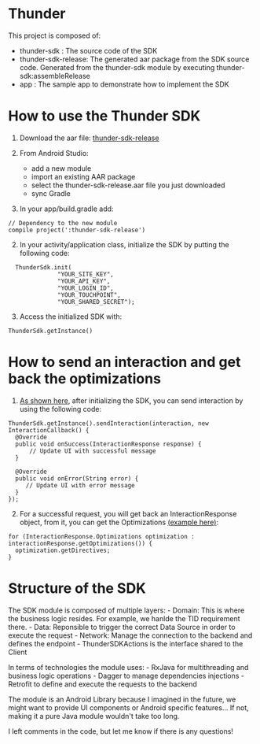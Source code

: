 # Thunder

This project is composed of:
- thunder-sdk : The source code of the SDK
- thunder-sdk-release: The generated aar package from the SDK source code. Generated from the thunder-sdk module by executing thunder-sdk:assembleRelease
- app : The sample app to demonstrate how to implement the SDK

# How to use the Thunder SDK

1. Download the aar file: [thunder-sdk-release](https://github.com/SebRenon/Thunder/raw/master/thunder-sdk-release/thunder-sdk-release.aar)

2. From Android Studio: 
	- add a new module
	- import an existing AAR package
	- select the thunder-sdk-release.aar file you just downloaded
	- sync Gradle

3. In your app/build.gradle add:
  
  ```
  // Dependency to the new module
  compile project(':thunder-sdk-release')
  ```
  
2. In your activity/application class, initialize the SDK by putting the following code:
  
  ```
	ThunderSdk.init(
                "YOUR_SITE_KEY",
                "YOUR_API_KEY",
                "YOUR_LOGIN_ID",
                "YOUR_TOUCHPOINT",
                "YOUR_SHARED_SECRET");
  ```
                
3. Access the initialized SDK with:
  
  ```
  ThunderSdk.getInstance()
  ```
  
# How to send an interaction and get back the optimizations

1. [As shown here](https://github.com/SebRenon/Thunder/blob/master/app/src/main/java/com/srenon/thunder/MainActivity.java#L77), after initializing the SDK, you can send interaction by using the following code:

  ```
  ThunderSdk.getInstance().sendInteraction(interaction, new InteractionCallback() {
    @Override
    public void onSuccess(InteractionResponse response) {
        // Update UI with successful message
    }

    @Override
    public void onError(String error) {
       // Update UI with error message
    }
  });
  ```
        
2. For a successful request, you will get back an InteractionResponse object, from it, you can get the Optimizations [(example here)](https://github.com/SebRenon/Thunder/blob/master/app/src/main/java/com/srenon/thunder/DetailsActivity.java#L58):
  
  ```
  for (InteractionResponse.Optimizations optimization : interactionResponse.getOptimizations()) {
  	optimization.getDirectives;
  }
  ```

# Structure of the SDK

The SDK module is composed of multiple layers:
	- Domain: This is where the business logic resides. For example, we hanlde the TID requirement there.
	- Data: Reponsible to trigger the correct Data Source in order to execute the request
	- Network: Manage the connection to the backend and defines the endpoint
	- ThunderSDKActions is the interface shared to the Client
	
In terms of technologies the module uses:
	- RxJava for multithreading and business logic operations
	- Dagger to manage dependencies injections
	- Retrofit to define and execute the requests to the backend

The module is an Android Library because I imagined in the future, we might want to provide UI components or Android specific features... If not, making it a pure Java module wouldn't take too long.

I left comments in the code, but let me know if there is any questions!
